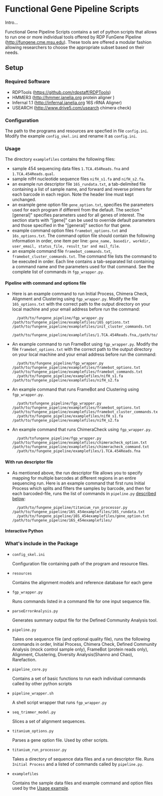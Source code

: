 # Functional Gene Pipeline Scripts

Intro...

Functional Gene Pipeline Scripts contains a set of python scripts that allows to run one or more 
individual tools offered by RDP FunGene Pipeline (http://fungene.cme.msu.edu). These tools are offered a modular fashion 
allowing researchers to choose the appropriate subset based on their needs.

## Setup

### Required Software
* RDPTools (https://github.com/rdpstaff/RDPTools)
* HMMER3 (http://hmmer.janelia.org protein aligner )	
* Infernal 1.1 (http://infernal.janelia.org 16S rRNA Aligner)	
* USEARCH (http://www.drive5.com/usearch chimera check)
	
### Configuration

The path to the programs and resources are specfied in file `config.ini`. Modify the example `config_skel.ini` and rename it as `config.ini`.

<a name="Usage"></a>
### Usage
The directory `examplefiles` contains the following files:

* sample 454 sequencing data files `1.TCA.454Reads.fna` and `1.TCA.454Reads.qual`. 
* sample nifH nucleotide sequence files `nifH_s1.fa` and `nifH_s2.fa`. 
* an example run descriptor file `16S_rundata.txt`, a tab-delimited file containing a list of sample name, and forward and reverse primers 
for each barcode in each region. Note the header line must kept unchanged. 
* an example gene option file `gene_option.txt`, specifies the parameters used for each program if different from the default. 
The section "[general]" specifies parameters used for all genes of interest. 
The section starts with "[gene]" can be used to override default parameters and those specified in the "[general]" section for that gene. 
* example command option files `framebot_options.txt` and `16s_options.txt`. The command option file should contain the following information in order, one item per line:
`gene_name, basedir, workdir, user_email, status_file, result_tar and mail_file`.
* an example command file `framebot_commands.txt`, `framebot_cluster_commands.txt`. The command file lists the command to be executed in order. 
Each line contains a tab-separated list containing a command name and the parameters used for that command. 
See the complete list of commands in `fgp_wrapper.py`.


#### Pipeline with command and options file

* Here is an example command to run Initial Process, Chimera Check, Alignment and Clustering using `fgp_wrapper.py`. 
Modify the file `16S_options.txt` with the correct path to the output directory on your local machine and your email address before run the command:
	
		/path/to/fungene_pipeline/fgp_wrapper.py /path/to/fungene_pipeline/examplefiles/16S_options.txt /path/to/fungene_pipeline/examplefiles/init_cluster_commands.txt 
		/path/to/fungene_pipeline/examplefiles/1.TCA.454Reads.fna,/path/to/fungene_pipeline/examplefiles/1.TCA.454Reads.qual
	
* An example command to run FrameBot using `fgp_wrapper.py`. Modify the file `framebot_options.txt` with the correct path 
to the output directory on your local machine and your email address before run the command:

		/path/to/fungene_pipeline/fgp_wrapper.py /path/to/fungene_pipeline/examplefiles/framebot_options.txt /path/to/fungene_pipeline/examplefiles/framebot_commands.txt  
		/path/to/fungene_pipeline/examplefiles/nifH_s1.fa  /path/to/fungene_pipeline/examplefiles/nifH_s2.fa 

* An example command that runs FrameBot and Clustering using `fgp_wrapper.py`. 

		/path/tofungene_pipeline/fgp_wrapper.py /path/to/fungene_pipeline/examplefiles/framebot_options.txt /path/to/fungene_pipeline/examplefiles/framebot_cluster_commands.txt 
		/path/to/fungene_pipeline/examplefiles/nifH_s1.fa /path/to/fungene_pipeline/examplefiles/nifH_s2.fa

* An example command that runs ChimeraCheck using `fgp_wrapper.py`. 

		/path/tofungene_pipeline/fgp_wrapper.py /path/to/fungene_pipeline/examplefiles/chimeracheck_option.txt /path/to/fungene_pipeline/examplefiles/chimeracheck_command.txt 
		/path/to/fungene_pipeline/examplefiles/1.TCA.454Reads.fna
		
#### With run descriptor file
* As mentioned above, the run descriptor file allows you to specify mapping for multiple barcodes at different regions in an entire sequencing run. 
Here is an example command that first runs Initial Process which splits and filters the samples by barcode, and then for each barcoded-file, runs
the list of commands in `pipeline.py` [described below](#pipeline_py):

    	/path/to/fungene_pipeline/titanium_run_processor.py /path/to/fungene_pipeline/16S_454examplefiles/16S_rundata.txt 
    	/path/to/fungene_pipeline/16S_454examplefiles/gene_option.txt /path/to/fungene_pipeline/16S_454examplefiles/

#### Interactive Python



### What's include in the Package
* `config_skel.ini`

	Configuration file containing path of the program and resource files.
* `resources`

	Contains the alignment models and reference database for each gene
* `fgp_wrapper.py`

	Runs commands listed in a command file for one input sequence file.
* `parseErrorAnalysis.py`

	Generates summary output file for the Defined Community Analysis tool.
<a name="pipeline_py"></a>	
* `pipeline.py`

	Takes one sequence file (and optional quality file), runs the following commands in order, Initial Process, Chimera Check, 
	Defined Community Analysis (mock control sample only), FrameBot (protein reads only), Alignment, Clustering, 
	Diversity Analysis(Shanno and Chao), Rarefaction. 

* `pipeline_core.py`

	Contains a set of basic functions to run each individual commands called by other python scripts
	
* `pipeline_wrapper.sh`

	A shell script wrapper that runs `fgp_wrapper.py`
* `seq_trimmer_model.py`

	Slices a set of alignment sequences.
	
* `titanium_options.py`
	
	Parses a gene option file. Used by other scripts.
* `titanium_run_processor.py`

	Takes a directory of sequence data files and a run descriptor file. Runs `Initial Process` and a listed of commands called by `pipeline.py`.
* `examplefiles`

	Contains the sample data files and example command and option files used by the [Usage example](#Usage).	


